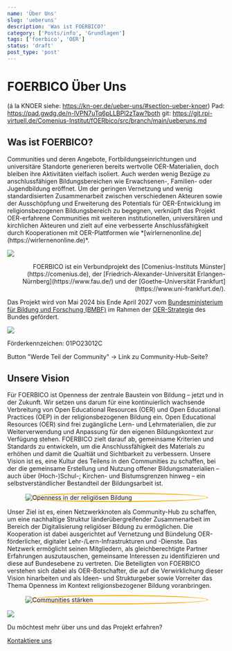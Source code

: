 ```yaml
---
name: 'Über Uns'
slug: 'ueberuns'
description: 'Was ist FOERBICO?'
category: ['Posts/info', 'Grundlagen']
tags: ['foerbico', 'OER']
status: 'draft'
post_type: 'post'
---
```



# FOERBICO Über Uns 
(á la KNOER siehe: https://kn-oer.de/ueber-uns/#section-ueber-knoer)
Pad: https://pad.gwdg.de/n-lVPN7uTq6pLLBPl2zTaw?both
git: https://git.rpi-virtuell.de/Comenius-Institut/fOERbico/src/branch/main/ueberuns.md

## Was ist FOERBICO?

<div class="pull-left">

<p style="text-align: left">Communities und deren Angebote, Fortbildungseinrichtungen und universitäre Standorte generieren bereits wertvolle OER-Materialien, doch bleiben ihre Aktivitäten vielfach isoliert. Auch werden wenig Bezüge zu anschlussfähigen Bildungsbereichen wie Erwachsenen-, Familien- oder Jugendbildung eröffnet. Um der geringen Vernetzung und wenig standardisierten Zusammenarbeit zwischen verschiedenen Akteuren sowie der Ausschöpfung und Erweiterung des Potentials für OER-Entwicklung im religionsbezogenen Bildungsbereich zu begegnen, verknüpft das Projekt OER-erfahrene Communities mit weiteren institutionellen, universitären und kirchlichen Akteuren und zielt auf eine verbesserte Anschlussfähigkeit durch Kooperationen mit OER-Plattformen wie *[wirlernenonline.de](https://wirlernenonline.de)*.</p>

</div>
<div class="pull-right">

![](http://oer.community/wp-content/uploads/2024/07/ezgif-7-786d3c2933.gif)

</div>

<div class="pull-right">

<p style="text-align: right">FOERBICO ist ein Verbundprojekt des [Comenius-Instituts Münster](https://comenius.de), der [Friedrich-Alexander-Universität Erlangen-Nürnberg](https://www.fau.de/) und der [Goethe-Universität Frankfurt](https://www.uni-frankfurt.de/).

Das Projekt wird von Mai 2024 bis Ende April 2027 vom [Bundesministerium für Bildung und Forschung (BMBF)](https://www.bmbf.de/bmbf/de/home/home_node.html) im Rahmen der [OER-Strategie](https://www.oer-strategie.de/) des Bundes gefördert.</p>

</div>
<div class="pull-left">

![](http://oer.community/wp-content/uploads/2024/06/image.jpeg)

Förderkennzeichen: 01PO23012C

</div>

Button "Werde Teil der Community" -> Link zu Community-Hub-Seite?

## Unsere Vision

Für FOERBICO ist Openness der zentrale Baustein von Bildung – jetzt und in der Zukunft. Wir setzen uns darum für eine kontinuierlich wachsende Verbreitung von Open Educational Resources (OER) und Open Educational Practices (OEP) in der religionsbezogenen Bildung ein. Open Educational Resources (OER) sind frei zugängliche Lern- und Lehrmaterialien, die zur Weiterverwendung und Anpassung für den eigenen Bildungskontext zur Verfügung stehen. FOERBICO zielt darauf ab, gemeinsame Kriterien und Standards zu entwickeln, um die Anschlussfähigkeit des Materials zu erhöhen und damit die Qualtiät und Sichtbarkeit zu verbessern. Unsere Vision ist es, eine Kultur des Teilens in den Communities zu schaffen, bei der die gemeinsame Erstellung und Nutzung offener Bildungsmaterialien – auch über (Hoch-)Schul-; Kirchen- und Bistumsgrenzen hinweg – ein selbstverständlicher Bestandteil der Bildungsarbeit ist.

<figure style="border: 2px solid #FFA500; border-radius: 50%;">
    <img src="http://oer.community/wp-content/uploads/2024/10/Openness-in-der-religioesen-Bildung1.png" alt="Openness in der religiösen Bildung">
</figure>

Unser Ziel ist es, einen Netzwerkknoten als Community-Hub zu schaffen, um eine nachhaltige Struktur länderübergreifender Zusammenarbeit im Bereich der Digitalisierung religiöser Bildung zu ermöglichen. Die Kooperation ist dabei ausgerichtet auf Vernetzung und Bündelung OER-förderlicher, digitaler Lehr-/Lern-Infrastrukturen und -Dienste. Das Netzwerk ermöglicht seinen Mitgliedern, als gleichberechtigte Partner Erfahrungen auszutauschen, gemeinsame Interessen zu identifizieren und diese auf Bundesebene zu vertreten. Die Beteiligten von FOERBICO verstehen sich dabei als OER-Botschafter, die auf die Verwirklichung dieser Vision hinarbeiten und als Ideen- und Strukturgeber sowie Vorreiter das Thema Openness im Kontext religionsbezogener Bildung voranbringen.

<figure style="border: 2px solid #FFA500; border-radius: 50%;">
    <img src="https://oer.community/wp-content/uploads/2024/10/Communities.png" alt="Communities stärken">
</figure>


![](http://oer.community/wp-content/uploads/2024/10/Flyer-FOERBICO-1024x724.png)

Du möchtest mehr über uns und das Projekt erfahren?

[Kontaktiere uns](https://oer.community/unser-team/)
